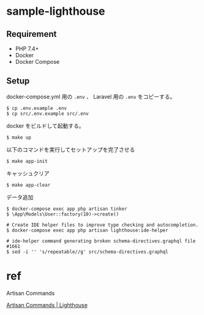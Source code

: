 # sample-lighthouse

## Requirement

- PHP 7.4+
- Docker
- Docker Compose 

## Setup

docker-compose.yml 用の `.env` 、 Laravel 用の `.env` をコピーする。
```shell
$ cp .env.example .env
$ cp src/.env.example src/.env
```

docker をビルドして起動する。
```shell
$ make up
```

以下のコマンドを実行してセットアップを完了させる
```shell
$ make app-init
```

キャッシュクリア

```shell
$ make app-clear
```

データ追加
```shell
$ docker-compose exec app php artisan tinker
$ \App\Models\User::factory(10)->create()
```

```shell
# Create IDE helper files to improve type checking and autocompletion.
$ docker-compose exec app php artisan lighthouse:ide-helper

# ide-helper command generating broken schema-directives.graphql file #1661
$ sed -i '' 's/repeatable//g' src/schema-directives.graphql
```

# ref
Artisan Commands

[Artisan Commands \| Lighthouse](https://lighthouse-php.com/4/api-reference/commands.html#cache)
